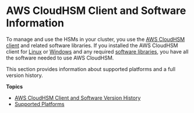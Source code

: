 # AWS CloudHSM Client and Software Information<a name="client-and-software-version-history"></a>

To manage and use the HSMs in your cluster, you use the [AWS CloudHSM client](client-tools-and-libraries.md) and related software libraries\. If you installed the AWS CloudHSM client for [Linux](install-and-configure-client-linux.md) or [Windows](install-and-configure-client-win.md) and any required [software libraries](use-hsm.md), you have all the software needed to use AWS CloudHSM\. 

This section provides information about supported platforms and a full version history\.

**Topics**
+ [AWS CloudHSM Client and Software Version History](client-history.md)
+ [Supported Platforms](client-supported-platforms.md)